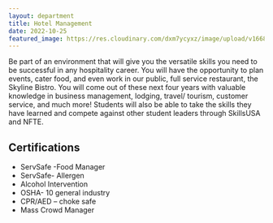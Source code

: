 ```yaml
---
layout: department
title: Hotel Management
date: 2022-10-25
featured_image: https://res.cloudinary.com/dxm7ycyxz/image/upload/v1668016888/2022/04/drew-beamer-uVqyiiauv6Q-unsplash-1-1024x683_ip3aju.jpg
---
```

Be part of an environment that will give you the versatile skills you need to be successful in any hospitality career. You will have the opportunity to plan events, cater food, and even work in our public, full service restaurant, the Skyline Bistro. You will come out of these next four years with valuable knowledge in business management, lodging, travel/ tourism, customer service, and much more! Students will also be able to take the skills they have learned and compete against other student leaders through SkillsUSA and NFTE.

## Certifications
* ServSafe -Food Manager
* ServSafe- Allergen
* Alcohol Intervention
* OSHA- 10 general industry
* CPR/AED – choke safe
* Mass Crowd Manager

